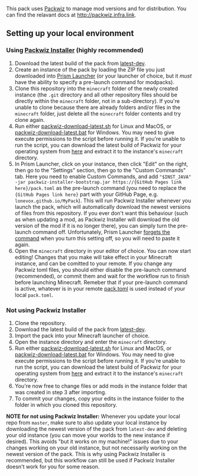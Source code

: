 This pack uses [Packwiz](https://github.com/packwiz/packwiz) to manage mod versions and for distribution. You can find the relavant docs at <http://packwiz.infra.link>.

## Setting up your local environment

### Using [Packwiz Installer](https://packwiz.infra.link/tutorials/installing/packwiz-installer/) (highly recommended)

1. Download the latest build of the pack from [latest-dev](/../../releases/tag/latest-dev).
2. Create an instance of the pack by loading the ZIP file you just downloaded into [Prism Launcher](https://prismlauncher.org/) (or your launcher of choice, but it *must* have the ability to specify a pre-launch command for modpacks).
3. Clone this repository into the `minecraft` folder of the newly created instance (the `.git` directory and all other repository files should be directly within the `minecraft` folder, not in a sub-directory). If you're unable to clone because there are already folders and/or files in the `minecraft` folder, just delete all the `minecraft` folder contents and try clone again.
4. Run either [packwiz-download-latest.sh](/packwiz-download-latest.sh) for Linux and MacOS, or [packwiz-download-latest.bat](/packwiz-download-latest.bat) for Windows. You may need to give execute permissions to the script before running it. If you're unable to run the script, you can download the latest build of Packwiz for your operating system from [here](https://nightly.link/packwiz/packwiz/workflows/go/main) and extract it to the instance's `minecraft` directory.
5. In Prism Launcher, click on your instance, then click "Edit" on the right, then go to the "Settings" section, then go to the "Custom Commands" tab. Here you need to enable Custom Commands, and add `"$INST_JAVA" -jar packwiz-installer-bootstrap.jar https://{GitHub Pages link here}/pack.toml` as the pre-launch command (you need to replace the `{GitHub Pages link here}` part with your GitHub Page, e.g. `lonevox.github.io/MyPack`). This will run Packwiz Installer whenever you launch the pack, which will automatically download the newest versions of files from this repository. If you ever don't want this behaviour (such as when updating a mod, as Packwiz Installer will download the old version of the mod if it is no longer there), you can simply turn the pre-launch command off. Unfortunately, Prism Launcher [forgets the command](https://github.com/PrismLauncher/PrismLauncher/issues/704) when you turn this setting off, so you will need to paste it again.
6. Open the `minecraft` directory in your editor of choice. You can now start editing! Changes that you make will take effect in your Minecraft instance, and can be comitted to your remote. If you change any Packwiz toml files, you should either disable the pre-launch command (recommended), or commit them and wait for the workflow run to finish before launching Minecraft. Remeber that if your pre-launch command is active, whatever is in your remote [pack.toml](/pack.toml) is used instead of your local `pack.toml`.

### Not using Packwiz Installer

1. Clone the repository.
2. Download the latest build of the pack from [latest-dev](/../..releases/tag/latest-dev).
3. Import the pack into your Minecraft launcher of choice.
4. Open the instance directory and enter the `minecraft` directory.
5. Run either [packwiz-download-latest.sh](/packwiz-download-latest.sh) for Linux and MacOS, or [packwiz-download-latest.bat](/packwiz-download-latest.bat) for Windows. You may need to give execute permissions to the script before running it. If you're unable to run the script, you can download the latest build of Packwiz for your operating system from [here](https://nightly.link/packwiz/packwiz/workflows/go/main) and extract it to the instance's `minecraft` directory.
6. You're now free to change files or add mods in the instance folder that was created in step 3 after importing.
7. To commit your changes, copy your edits in the instance folder to the folder in which you cloned this repository.

**NOTE for not using Packwiz Installer:** Whenever you update your local repo from `master`, make sure to also update your local instance by downloading the newest version of the pack from `latest-dev` and deleting your old instance (you can move your worlds to the new instance if desired). This avoids "but it works on my machine!" issues due to your changes working on your old instance, but not necessarily working on the newest version of the pack. This is why using Packwiz Installer is recommended, but this workflow can still be used if Packwiz Installer doesn't work for you for some reason.
